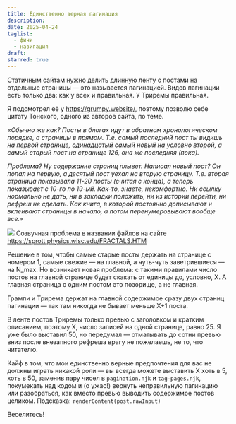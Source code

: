 ```yaml
---
title: Единственно верная пагинация
description: 
date: 2025-04-24
taglist:
  - фичи
  - навигация
draft: 
starred: true
---
```

Статичным сайтам нужно делить длинную ленту с постами на отдельные страницы — это называется пагинацией. Видов пагинации есть только два: как у всех и правильная. У Триремы правильная.

Я подсмотрел её у https://grumpy.website/, поэтому позволю себе цитату Тонского, одного из авторов сайта, по теме.

*«Обычно же как? Посты в блогах идут в обратном хронологическом порядке, а страницы в прямом. Т.е. самый последний пост ты видишь на первой странице, одинадцатый самый новый на условно второй, а самый старый пост на странице 126, она же последняя (пока).*

*Проблема? Ну содержание страниц плывет. Написал новый пост? Он попал на первую, а десятый пост уехал на вторую страницу. Т.е. вторая страница показывала 11-20 посты (считая с конца), а теперь показывает с 10-го по 19-ый. Как-то, знаете, некомфортно. Ни ссылку нормально не дать, ни в закладки положить, ни из истории перейти, ни рефреш не сделать. Как книга, в которой постоянно дописывают и вклеивают страницы в начало, а потом перенумеровывают вообще все.»*

![](pagination.png) Созвучная проблема в названии файлов на сайте https://sprott.physics.wisc.edu/FRACTALS.HTM

Решение в том, чтобы самые старые посты держать на странице с номером 1, самые свежие — на главной, а чуть-чуть заветрившиеся — на N_max. Но возникает новая проблема: с такими правилами число постов на главной странице будет скакать от единицы до, условно, X. А главная страница с одним постом это позорище, а не главная.

Грампи и Трирема держат на главной содержимое сразу двух страниц пагинации — так там никогда не бывает меньше X+1 поста.

В ленте постов Триремы только превью с заголовком и кратким описанием, поэтому X, число записей на одной странице, равно 25. Я уже было выставил 50, но передумал — отматывать до сотни превью вниз после внезапного рефреша врагу не пожелаешь, не то, что читателю.

Кайф в том, что мои единственно верные предпочтения для вас не должны играть никакой роли — вы всегда можете выставить X хоть в 5, хоть в 50, заменив пару чисел в `pagination.njk` и `tag-pages.njk`, покумекать над кодом и (о ужас!) вернуть неправильную пагинацию или разобраться, как вместо превью выводить содержимое постов целиком. Подсказка: `renderContent(post.rawInput)`

Веселитесь! 